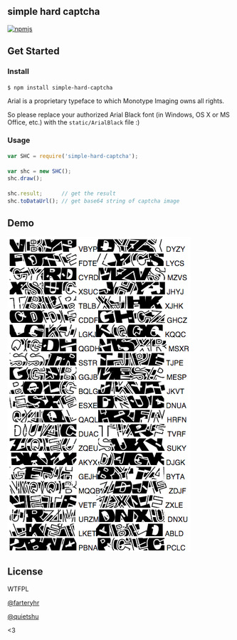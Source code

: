 simple hard captcha
----------

[![npmjs](https://img.shields.io/npm/v/simple-hard-captcha.svg)](https://www.npmjs.com/package/simple-hard-captcha)

## Get Started

### Install
`$ npm install simple-hard-captcha`

Arial is a proprietary typeface to which Monotype Imaging owns all rights.

So please replace your authorized Arial Black font (in Windows, OS X or MS Office, etc.) with the `static/ArialBlack` file :)

### Usage
```javascript
var SHC = require('simple-hard-captcha');

var shc = new SHC();
shc.draw();

shc.result;      // get the result
shc.toDataUrl(); // get base64 string of captcha image
```

## Demo
![demo](https://github.com/quietshu/simple-hard-captcha/raw/master/demo.png)

## License
WTFPL

[@farteryhr](https://github.com/farteryhr)

[@quietshu](https://github.com/quietshu)

<3
